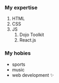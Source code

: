 ### My expertise
1. HTML
2. CSS
3. JS
   1. Dojo Toolkit
   2. React.js
### My hobies
- sports
- music
- web development :sparkles:
